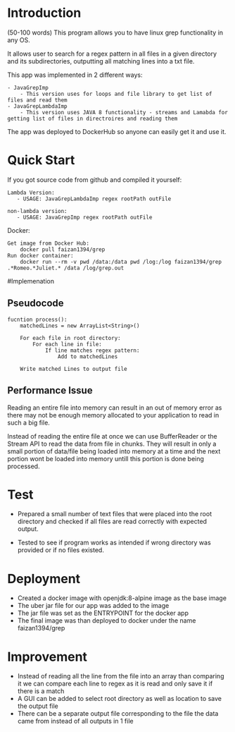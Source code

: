 # Introduction
(50-100 words)
This program allows you to have linux grep functionality in any OS. 

It allows user to search for a regex pattern in all files in a given directory and its subdirectories, outputting all matching lines into a txt file.

This app was implemented in 2 different ways:

    - JavaGrepImp
        - This version uses for loops and file library to get list of files and read them
    - JavaGrepLambdaImp
        - This version uses JAVA 8 functionality - streams and Lamabda for getting list of files in directroires and reading them

The app was deployed to DockerHub so anyone can easily get it and use it.

# Quick Start
If you got source code from github and compiled it yourself:

    Lambda Version:
       - USAGE: JavaGrepLambdaImp regex rootPath outFile

    non-lambda version:
       - USAGE: JavaGrepImp regex rootPath outFile

Docker:

    Get image from Docker Hub:
        docker pull faizan1394/grep
    Run docker container:
        docker run --rm -v pwd /data:/data pwd /log:/log faizan1394/grep .*Romeo.*Juliet.* /data /log/grep.out

#Implemenation
## Pseudocode
    fucntion process():
        matchedLines = new ArrayList<String>()
        
        For each file in root directory:
            For each line in file:
                If line matches regex pattern:
                    Add to matchedLines
        
        Write matched Lines to output file
    
    

## Performance Issue
Reading an entire file into memory can result in an out of memory error as there may not be enough memory allocated to your application to read in such a big file.

Instead of reading the entire file at once we can use BufferReader or the Stream API to read the data from file in chunks. 
They will result in only a small portion of data/file being loaded into memory at a time and the next portion wont be loaded into memory untill this portion is done being processed.

# Test
- Prepared a small number of text files that were placed into the root directory and checked if all files are read correctly with expected output.

- Tested to see if program works as intended if wrong directory was provided or if no files existed.

# Deployment
- Created a docker image with openjdk:8-alpine image as the base image
- The uber jar file for our app was added to the image
- The jar file was set as the ENTRYPOINT for the docker app
- The final image was than deployed to docker under the name faizan1394/grep

# Improvement
- Instead of reading all the line from the file into an array than comparing it we can compare each line to regex as it is read and only save it if there is a match
- A GUI can be added to select root directory as well as location to save the output file
- There can be a separate output file corresponding to the file the data came from instead of all outputs in 1 file